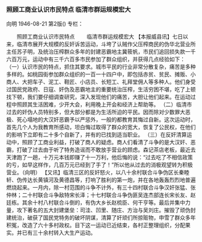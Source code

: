### 照顾工商业认识市民特点  临清市群运规模宏大
向明
1946-08-21
第2版()
专栏：

　　照顾工商业认识市民特点
　　临清市群运规模宏大
    【本报威县讯】七日以来，临清市展开大规模的反奸诉苦运动，斗垮了认贼作父压榨商民的伪华北营业所主任苏子明，及统治压榨群众多年的封建恶霸地主冀筱帆，市民们追回损失款一千六百万元，运动中有三千六百多市民参加了群众组织，并获得几点经验如下：
    （一）认识市民的特点，抓住其要求。城市平民的行业非常分散复杂，痛苦是多种多样的。如桃园街参加群众组织的一百一十四户中，即包括赤贫、贫民、摊贩、小商人、大把车子、泥工、鞋匠、小店员、长短工、礼拜堂佣人等多种人。他们身受过国民党政府、日寇、奸伪及恶霸地主的重要统治压榨，生活穷困不堪，吃了上顿找下顿，我们要仔细调查研究，深入发现他们的痛苦，大胆让他们起来。在运动过程中照顾其生活困难，少开大会，利用晚上开会和经济上帮助等。
    （二）临清市过去的奸伪人员特别多，但大部分都是为生活所迫的平民。因而除对少数罪大恶极、死心塌地的大汉奸恶霸予以严惩外，一般的都教育其悔过自新。这次运动时，首先几个人为我教育所感动，坦白悔过取得了群众的宽大，恢复了公民权，在他们的影响下立即有二十多个自新了，并有的已找到适当职业。
    （三）在反奸清算运动中，照顾了工商业利益，打破了商人的疑虑。商人们看清了斗争的是大汉奸、恶霸，打破了过去由于听了特务造谣而不敢放手营业的顾虑。森记茶店老板，最近去天津跑了一趟，十万元本钱即赚了十一万利，他后悔的说：“过去吃了不相信政策的亏，如早这样作，几百万元已经到了手了！”所以他从过去的消极观望转为积极营业。（向明）
    【又讯】临清三区的反奸怒火，以八十余村联合斗争伪区长秦睦轩、伪传达长黄镇河及黄德昌等，打响了胜利的第一炮，并在各地轰轰烈烈地普遍燃烧起来。一月内，除一村范围的斗争不计外，有三十四村联合斗争汉奸张猛、张仲林；二十村联合斗争敌特宋长泽；十七村联合斗争伪匪吴连杰部连长宋长友、赵廷栋。其余十村八村联合斗倒的，有伪大乡长赵梳臣、何干亨等。最后并集中力量，攻下著名的五大封建堡垒：司洼、凹里、随庄、方治与吴刘庄。摧毁了顽伪封建统治，破获了国民党特务的破坏阴谋，清算了奸顽们所掠赃物，申雪了群众多年积冤，改造了六十多村政权。目下这一运动已近结束，各村正整理组织，分配果实。并已有三十余村转入大生产运动。
